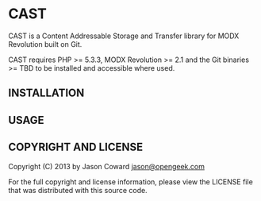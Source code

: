 # CAST

CAST is a Content Addressable Storage and Transfer library for MODX Revolution built on Git.

CAST requires PHP >= 5.3.3, MODX Revolution >= 2.1 and the Git binaries >= TBD to be installed and accessible where used.


## INSTALLATION


## USAGE


## COPYRIGHT AND LICENSE

Copyright (C) 2013 by Jason Coward <jason@opengeek.com>

For the full copyright and license information, please view the LICENSE file that was distributed with this source code.

